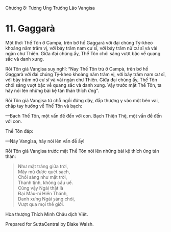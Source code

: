  

Chương 8: Tương Ưng Trưởng Lão Vangìsa

# 11\. Gaggarà

Một thời Thế Tôn ở Campà, trên bờ hồ Gaggarà với đại chúng Tỷ-kheo khoảng năm trăm vị, với bảy trăm nam cư sĩ, với bảy trăm nữ cư sĩ và vài ngàn chư Thiên. Giữa đại chúng ấy, Thế Tôn chói sáng vượt bậc về quang sắc và danh xưng.

Rồi Tôn giả Vangìsa suy nghĩ: “Nay Thế Tôn trú ở Campà, trên bờ hồ Gaggarà với đại chúng Tỷ-kheo khoảng năm trăm vị, với bảy trăm nam cư sĩ, với bảy trăm nữ cư sĩ và vài ngàn chư Thiên. Giữa đại chúng ấy, Thế Tôn chói sáng vượt bậc về quang sắc và danh xưng. Vậy trước mặt Thế Tôn, ta hãy nói lên những bài kệ tán thán thích ứng”.

Rồi Tôn giả Vangìsa từ chỗ ngồi đứng dậy, đắp thượng y vào một bên vai, chắp tay hướng về Thế Tôn và bạch:

—Bạch Thế Tôn, một vấn đề đến với con. Bạch Thiện Thệ, một vấn đề đến với con.

Thế Tôn đáp:

—Này Vangìsa, hãy nói lên vấn đề ấy!

Rồi Tôn giả Vangìsa trước mặt Thế Tôn nói lên những bài kệ thích ứng tán thán:

> Như mặt trăng giữa trời,  
> Mây mù được quét sạch,  
> Chói sáng như mặt trời,  
> Thanh tịnh, không cấu uế.  
> Cũng vậy Ngài thật là  
> Ðại Mâu-ni Hiền Thánh,  
> Danh xưng Ngài sáng chói,  
> Vượt qua mọi thế giới.

Hòa thượng Thích Minh Châu dịch Việt.

Prepared for SuttaCentral by Blake Walsh.